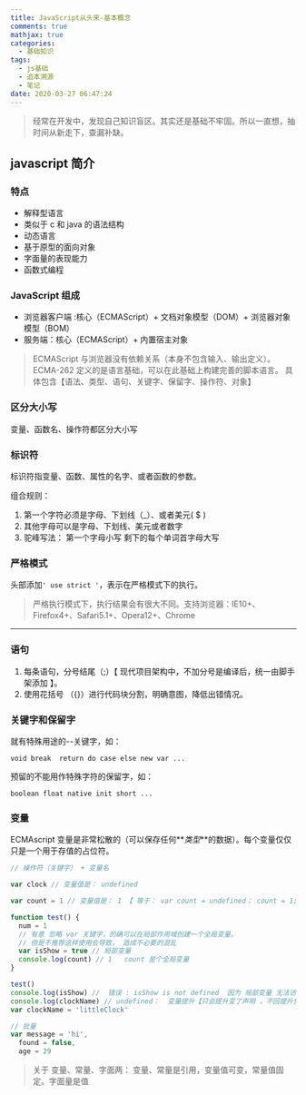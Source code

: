 ```yaml
---
title: JavaScript从头来-基本概念
comments: true
mathjax: true
categories:
  - 基础知识
tags:
  - js基础
  - 追本溯源
  - 笔记
date: 2020-03-27 06:47:24
---
```


> 经常在开发中，发现自己知识盲区。其实还是基础不牢固。所以一直想，抽时间从新走下，查漏补缺。

## javascript 简介

### 特点

- 解释型语言
- 类似于 c 和 java 的语法结构
- 动态语言
- 基于原型的面向对象
- 字面量的表现能力
- 函数式编程

### JavaScript 组成

- 浏览器客户端 :核心（ECMAScript）+ 文档对象模型（DOM）+ 浏览器对象模型（BOM）
- 服务端：核心（ECMAScript）+ 内置宿主对象

> ECMAScript 与浏览器没有依赖关系（本身不包含输入、输出定义）。ECMA-262 定义的是语言基础，可以在此基础上构建完善的脚本语言。
> 具体包含【语法、类型、语句、关键字、保留字、操作符、对象】

### 区分大小写

变量、函数名、操作符都区分大小写

### 标识符

标识符指变量、函数、属性的名字、或者函数的参数。

组合规则：

1. 第一个字符必须是字母、下划线（\_）、或者美元( \$ )
2. 其他字母可以是字母、下划线、美元或者数字
3. 驼峰写法： 第一个字母小写 剩下的每个单词首字母大写

### 严格模式

头部添加`' use strict '`，表示在严格模式下的执行。

> 严格执行模式下，执行结果会有很大不同。支持浏览器：IE10+、Firefox4+、Safari5.1+、Opera12+、Chrome

---

### 语句

1. 每条语句，分号结尾（;）【 现代项目架构中，不加分号是编译后，统一由脚手架添加 】。
2. 使用花括号 （{}）进行代码块分割，明确意图，降低出错情况。

### 关键字和保留字

就有特殊用途的--关键字，如：

    void break  return do case else new var ...

预留的不能用作特殊字符的保留字，如：

    boolean float native init short ...

### 变量

ECMAscript 变量是非常松散的（可以保存任何**_类型_**的数据）。每个变量仅仅只是一个用于存值的占位符。

```js
// 操作符（关键字） + 变量名

var clock // 变量值是： undefined

var count = 1 // 变量值是： 1 【 等于： var count = undefined； count = 1; 】先声明 后负值d

function test() {
  num = 1
  // 有意 忽略 var 关键字，的确可以在局部作用域创建一个全局变量。
  // 但是不推荐这样使用会导致， 造成不必要的混乱
  var isShow = true // 局部变量
  console.log(count) // 1   count 是个全局变量
}

test()
console.log(isShow) //  错误 : isShow is not defined  因为 局部变量 无法访问
console.log(clockName) // undefined：  变量提升【只会提升变了声明 ，不回提升负值】
var clockName = 'littleClock'

// 批量
var message = 'hi',
  found = false,
  age = 29
```

> 关于 变量、常量、字面两：
> 变量、常量是引用，变量值可变，常量值固定。字面量是值

